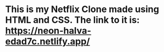 # This is my Netflix Clone made using HTML and CSS. The link to it is: https://neon-halva-edad7c.netlify.app/
